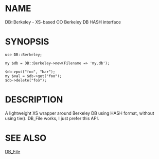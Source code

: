 # NAME

DB::Berkeley - XS-based OO Berkeley DB HASH interface

# SYNOPSIS

    use DB::Berkeley;

    my $db = DB::Berkeley->new(Filename => 'my.db');

    $db->put("foo", "bar");
    my $val = $db->get("foo");
    $db->delete("foo");

# DESCRIPTION

A lightweight XS wrapper around Berkeley DB using HASH format, without using tie().
DB\_File works, I just prefer this API.

# SEE ALSO

[DB\_File](https://metacpan.org/pod/DB_File)
